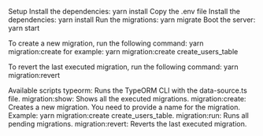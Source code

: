 
Setup
Install the dependencies: yarn install
Copy the .env file 
Install the dependencies: yarn install
Run the migrations: yarn migrate
Boot the server: yarn start

To create a new migration, run the following command:
yarn migration:create <migration-name> for example: yarn migration:create create_users_table

To revert the last executed migration, run the following command: yarn migration:revert

Available scripts
typeorm: Runs the TypeORM CLI with the data-source.ts file.
migration:show: Shows all the executed migrations.
migration:create: Creates a new migration. You need to provide a name for the migration. Example: yarn migration:create create_users_table.
migration:run: Runs all pending migrations.
migration:revert: Reverts the last executed migration.